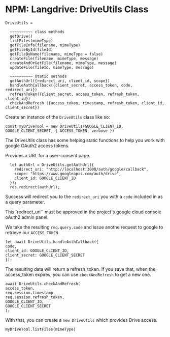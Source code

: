 # NPM: Langdrive: DriveUtils Class

```
DriveUtils =

  ~~~~~~~~~~ class methods
  getDrive()
  listFiles(mimeType)
  getFileInfo(filename, mimeType)
  getFileById(fileId)
  getFileByName(filename, mimeType = false)
  createFile(filename, mimeType, message)
  createAndOrGetFile(filename, mimeType, message)
  updateFile(fileId, mimeType, message)

  ~~~~~~~~~~ static methods
  getAuthUrl({redirect_uri, client_id, scope})
  handleAuthCallback({client_secret, access_token, code, redirect_uri})
  refreshToken({client_secret, access_token, refresh_token, client_id})
  checkAndRefresh ({access_token, timestamp, refresh_token, client_id, client_secret})
```

Create an instance of the `DriveUtils` class like so:

```
const myDriveTool = new DriveUtils(GOOGLE_CLIENT_ID, GOOGLE_CLIENT_SECRET, { ACCESS_TOKEN, verbose })
```

The DriveUtils class has some helping static functions to help you work with google OAuth2 access tokens.

Provides a URL for a user-consent page.

```
  let authUrl = DriveUtils.getAuthUrl({
    redirect_uri: "http://localhost:3000/auth/google/callback",
    scope: "https://www.googleapis.com/auth/drive",
    client_id: GOOGLE_CLIENT_ID
  });
  res.redirect(authUrl);
```

Success will redirect you to the `redirect_uri` you with a `code` included in as a query parameter.

This `redirect_uri`` must be approved in the project's google cloud console oAuth2 admin panel.

We take the resulting `req.query.code` and issue anothe request to google to retrieve our `ACCESS_TOKEN`

```
let await DriveUtils.handleAuthCallback({
code,
client_id: GOOGLE_CLIENT_ID,
client_secret: GOOGLE_CLIENT_SECRET
});
```

The resulting data will return a refresh_token. If you save that, when the access_token expires, you can use `checkAndRefresh` to get a new one.

```
await DriveUtils.checkAndRefresh(
access_token,
req.session.timestamp,
req.session.refresh_token,
GOOGLE_CLIENT_ID,
GOOGLE_CLIENT_SECRET
);

```

With that, you can create a `new DriveUtils` which provides Drive access.

```
myDriveTool.listFiles(mimeType)
```